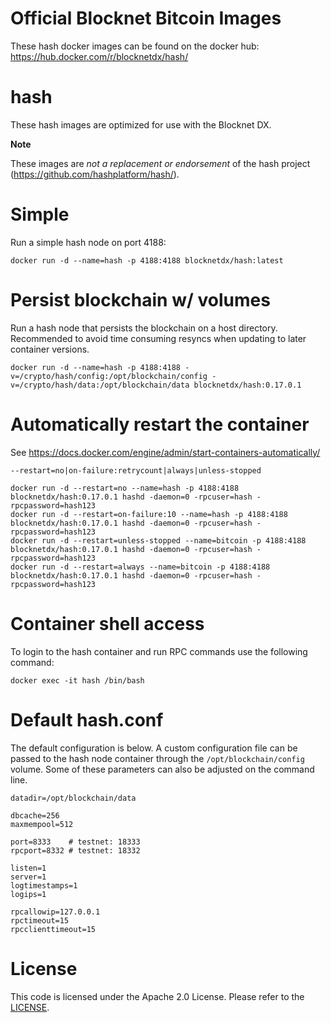 Official Blocknet Bitcoin Images
=================================

These hash docker images can be found on the docker hub: https://hub.docker.com/r/blocknetdx/hash/

hash
========

These hash images are optimized for use with the Blocknet DX.

**Note**

These images are _not a replacement or endorsement_ of the hash project (https://github.com/hashplatform/hash/).


Simple
======

Run a simple hash node on port 4188:
```
docker run -d --name=hash -p 4188:4188 blocknetdx/hash:latest
```


Persist blockchain w/ volumes
=============================

Run a hash node that persists the blockchain on a host directory. Recommended to avoid time consuming resyncs when updating to later container versions.
```
docker run -d --name=hash -p 4188:4188 -v=/crypto/hash/config:/opt/blockchain/config -v=/crypto/hash/data:/opt/blockchain/data blocknetdx/hash:0.17.0.1
```


Automatically restart the container
===================================

See https://docs.docker.com/engine/admin/start-containers-automatically/

`--restart=no|on-failure:retrycount|always|unless-stopped`

```
docker run -d --restart=no --name=hash -p 4188:4188 blocknetdx/hash:0.17.0.1 hashd -daemon=0 -rpcuser=hash -rpcpassword=hash123
docker run -d --restart=on-failure:10 --name=hash -p 4188:4188 blocknetdx/hash:0.17.0.1 hashd -daemon=0 -rpcuser=hash -rpcpassword=hash123
docker run -d --restart=unless-stopped --name=bitcoin -p 4188:4188 blocknetdx/hash:0.17.0.1 hashd -daemon=0 -rpcuser=hash -rpcpassword=hash123
docker run -d --restart=always --name=bitcoin -p 4188:4188 blocknetdx/hash:0.17.0.1 hashd -daemon=0 -rpcuser=hash -rpcpassword=hash123
```


Container shell access
======================

To login to the hash container and run RPC commands use the following command:
```
docker exec -it hash /bin/bash
```


Default hash.conf
=====================

The default configuration is below. A custom configuration file can be passed to the hash  node container through the `/opt/blockchain/config` volume. Some of these parameters can also be adjusted on the command line.
```
datadir=/opt/blockchain/data

dbcache=256
maxmempool=512

port=8333    # testnet: 18333
rpcport=8332 # testnet: 18332

listen=1
server=1
logtimestamps=1
logips=1

rpcallowip=127.0.0.1
rpctimeout=15
rpcclienttimeout=15
```


License
=======

This code is licensed under the Apache 2.0 License. Please refer to the [LICENSE](https://github.com/BlocknetDX/dockerimages/blob/master/LICENSE).